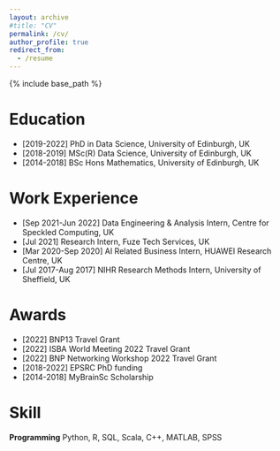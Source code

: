 ```yaml
---
layout: archive
#title: "CV"
permalink: /cv/
author_profile: true
redirect_from:
  - /resume
---
```


{% include base_path %}

Education
======
* [2019-2022] PhD in Data Science, University of Edinburgh, UK 
* [2018-2019] MSc(R) Data Science, University of Edinburgh, UK 
* [2014-2018] BSc Hons Mathematics, University of Edinburgh, UK 


Work Experience
======
* [Sep 2021-Jun 2022] Data Engineering & Analysis Intern, Centre for Speckled Computing, UK
* [Jul 2021] Research Intern, Fuze Tech Services, UK
* [Mar 2020-Sep 2020] AI Related Business Intern, HUAWEI Research Centre, UK
* [Jul 2017-Aug 2017] NIHR Research Methods Intern, University of Sheffield, UK


Awards
======
* [2022] BNP13 Travel Grant
* [2022] ISBA World Meeting 2022 Travel Grant
* [2022] BNP Networking Workshop 2022 Travel Grant
* [2018-2022] EPSRC PhD funding
* [2014-2018] MyBrainSc Scholarship


Skill
======
**Programming** Python, R, SQL, Scala, C++, MATLAB, SPSS





